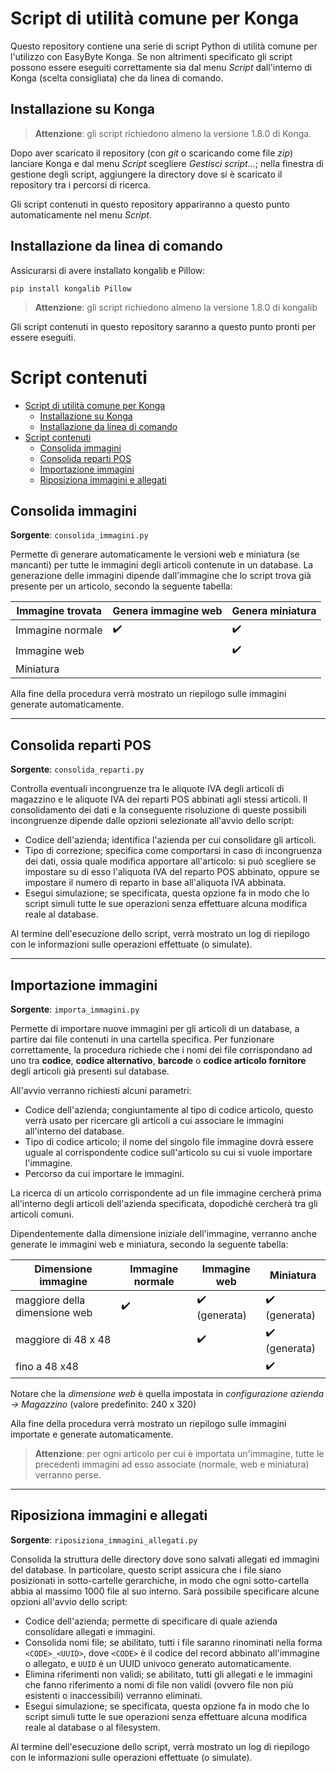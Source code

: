 # Script di utilità comune per Konga

Questo repository contiene una serie di script Python di utilità comune per l'utilizzo con EasyByte Konga. Se non altrimenti specificato gli script possono essere eseguiti correttamente sia dal menu *Script* dall'interno di Konga (scelta consigliata) che da linea di comando.


## Installazione su Konga

> **Attenzione**: gli script richiedono almeno la versione 1.8.0 di Konga.

Dopo aver scaricato il repository (con *git* o scaricando come file *zip*) lanciare Konga e dal menu *Script* scegliere *Gestisci script…*; nella finestra di gestione degli script, aggiungere la directory dove si è scaricato il repository tra i percorsi di ricerca.

Gli script contenuti in questo repository appariranno a questo punto automaticamente nel menu *Script*.


## Installazione da linea di comando

Assicurarsi di avere installato kongalib e Pillow:

```
pip install kongalib Pillow
```

> **Attenzione**: gli script richiedono almeno la versione 1.8.0 di kongalib

Gli script contenuti in questo repository saranno a questo punto pronti per essere eseguiti. 


# Script contenuti

- [Script di utilità comune per Konga](#script-di-utilit%c3%a0-comune-per-konga)
  - [Installazione su Konga](#installazione-su-konga)
  - [Installazione da linea di comando](#installazione-da-linea-di-comando)
- [Script contenuti](#script-contenuti)
  - [Consolida immagini](#consolida-immagini)
  - [Consolida reparti POS](#consolida-reparti-pos)
  - [Importazione immagini](#importazione-immagini)
  - [Riposiziona immagini e allegati](#riposiziona-immagini-e-allegati)


## Consolida immagini

**Sorgente**: `consolida_immagini.py`

Permette di generare automaticamente le versioni web e miniatura (se mancanti) per tutte le immagini degli articoli contenute in un database. La generazione delle immagini dipende dall'immagine che lo script trova già presente per un articolo, secondo la seguente tabella:

Immagine trovata | Genera immagine web | Genera miniatura
---------------- | ------------------- | ----------------
Immagine normale | :heavy_check_mark: | :heavy_check_mark:
Immagine web | | :heavy_check_mark:
Miniatura | |

Alla fine della procedura verrà mostrato un riepilogo sulle immagini generate automaticamente.

---

## Consolida reparti POS

**Sorgente**: `consolida_reparti.py`

Controlla eventuali incongruenze tra le aliquote IVA degli articoli di magazzino e le aliquote IVA dei reparti POS abbinati agli stessi articoli. Il consolidamento dei dati e la conseguente risoluzione di queste possibili incongruenze dipende dalle opzioni selezionate all'avvio dello script:

* Codice dell'azienda; identifica l'azienda per cui consolidare gli articoli.
* Tipo di correzione; specifica come comportarsi in caso di incongruenza dei dati, ossia quale modifica apportare all'articolo: si può scegliere se impostare su di esso l'aliquota IVA del reparto POS abbinato, oppure se impostare il numero di reparto in base all'aliquota IVA abbinata.
* Esegui simulazione; se specificata, questa opzione fa in modo che lo script simuli tutte le sue operazioni senza effettuare alcuna modifica reale al database.

Al termine dell'esecuzione dello script, verrà mostrato un log di riepilogo con le informazioni sulle operazioni effettuate (o simulate).

---

## Importazione immagini

**Sorgente**: `importa_immagini.py`

Permette di importare nuove immagini per gli articoli di un database, a partire dai file contenuti in una cartella specifica. Per funzionare correttamente, la procedura richiede che i nomi dei file corrispondano ad uno tra **codice**,  **codice alternativo**, **barcode** o **codice articolo fornitore** degli articoli già presenti sul database.

All'avvio verranno richiesti alcuni parametri:

* Codice dell'azienda; congiuntamente al tipo di codice articolo, questo verrà usato per ricercare gli articoli a cui associare le immagini all'interno del database.
* Tipo di codice articolo; il nome del singolo file immagine dovrà essere uguale al corrispondente codice sull'articolo su cui si vuole importare l'immagine.
* Percorso da cui importare le immagini.

La ricerca di un articolo corrispondente ad un file immagine cercherà prima all'interno degli articoli dell'azienda specificata, dopodichè cercherà tra gli articoli comuni.

Dipendentemente dalla dimensione iniziale dell'immagine, verranno anche generate le immagini web e miniatura, secondo la seguente tabella:

Dimensione immagine | Immagine normale | Immagine web | Miniatura
------------------- | ---------------- | ------------ | ---------
maggiore della dimensione web | :heavy_check_mark: | :heavy_check_mark: (generata) | :heavy_check_mark: (generata)
maggiore di 48 x 48 | | :heavy_check_mark: | :heavy_check_mark: (generata)
fino a 48 x48 | | | :heavy_check_mark:

Notare che la *dimensione web* è quella impostata in *configurazione azienda -> Magazzino* (valore predefinito: 240 x 320)

Alla fine della procedura verrà mostrato un riepilogo sulle immagini importate e generate automaticamente.

> **Attenzione**: per ogni articolo per cui è importata un'immagine, tutte le precedenti immagini ad esso associate (normale, web e miniatura) verranno perse.

---

## Riposiziona immagini e allegati

**Sorgente**: `riposiziona_immagini_allegati.py`

Consolida la struttura delle directory dove sono salvati allegati ed immagini del database. In particolare, questo script assicura che i file siano posizionati in sotto-cartelle gerarchiche, in modo che ogni sotto-cartella abbia al massimo 1000 file al suo interno. Sarà possibile specificare alcune opzioni all'avvio dello script:

* Codice dell'azienda; permette di specificare di quale azienda consolidare allegati e immagini.
* Consolida nomi file; se abilitato, tutti i file saranno rinominati nella forma `<CODE>_<UUID>`, dove `<CODE>` è il codice del record abbinato all'immagine o allegato, e `UUID` è un UUID univoco generato automaticamente.
* Elimina riferimenti non validi; se abilitato, tutti gli allegati e le immagini che fanno riferimento a nomi di file non validi (ovvero file non più esistenti o inaccessibili) verranno eliminati.
* Esegui simulazione; se specificata, questa opzione fa in modo che lo script simuli tutte le sue operazioni senza effettuare alcuna modifica reale al database o al filesystem.

Al termine dell'esecuzione dello script, verrà mostrato un log di riepilogo con le informazioni sulle operazioni effettuate (o simulate).

